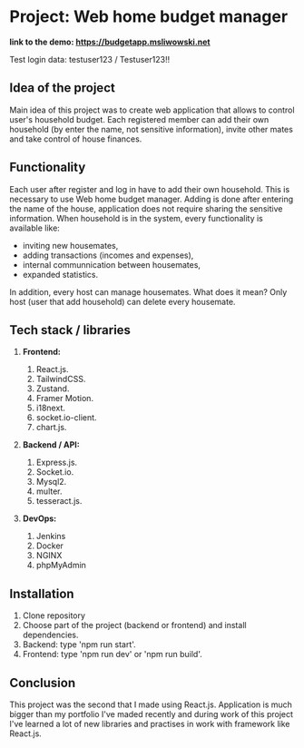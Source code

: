 # Project: Web home budget manager
**link to the demo: https://budgetapp.msliwowski.net**

Test login data: testuser123 / Testuser123!!

## Idea of the project
Main idea of this project was to create web application that allows to control user's household budget. Each registered member can add their own household (by enter the name, not sensitive information), invite other mates and take control of house finances.

## Functionality
Each user after register and log in have to add their own household. This is necessary to use Web home budget manager. Adding is done after entering the name of the house, application does not require sharing the sensitive information. When household is in the system, every functionality is available like:
- inviting new housemates,
- adding transactions (incomes and expenses),
- internal communnication between housemates,
- expanded statistics.

In addition, every host can manage housemates. What does it mean? Only host (user that add household) can delete every housemate.

## Tech stack / libraries
1. **Frontend:**
    1. React.js.
    2. TailwindCSS.
    3. Zustand.
    4. Framer Motion.
    5. i18next.
    6. socket.io-client.
    7. chart.js.

2. **Backend / API:**
    1. Express.js.
    2. Socket.io.
    3. Mysql2.
    4. multer.
    5. tesseract.js.
      
3. **DevOps:**
    1. Jenkins
    2. Docker
    3. NGINX
    4. phpMyAdmin
   
## Installation
   1. Clone repository
   2. Choose part of the project (backend or frontend) and install dependencies.
   3. Backend: type 'npm run start'.
   4. Frontend: type 'npm run dev' or 'npm run build'.

## Conclusion
This project was the second that I made using React.js. Application is much bigger than my portfolio I've maded recently and during work of this project I've learned a lot of new libraries and practises in work with framework like React.js.  
